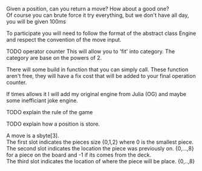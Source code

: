 Given a position, can you return a move? How about a good one?\
Of course you can brute force it try everything, but we don't have all day, you will be given 100ms

To participate you will need to follow the format of the abstract class Engine and respect the convention of the move input.

TODO operator counter
This will allow you to 'fit' into category. The category are base on the powers of 2.

There will some build in function that you can simply call. These function aren't free, they will have a fix cost that will be added to your final operation counter.

If times allows it I will add my original engine from Julia (OG) and maybe some inefficiant joke engine.

TODO explain the rule of the game

TODO explain how a position is store.

A move is a sbyte[3].\
The first slot indicates the pieces size {0,1,2} where 0 is the smallest piece.\
The second slot indicates the location the piece was previously on. {0,...,8} for a piece on the board and -1 if its comes from the deck.\
The third slot indicates the location of where the piece will be place. {0,..,8}